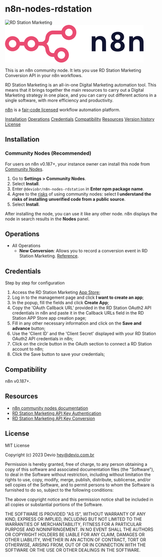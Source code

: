 # n8n-nodes-rdstation

![RD Station Marketing](https://avatars.githubusercontent.com/u/817058?s=200&v=4)
![n8n.io - Workflow Automation](https://raw.githubusercontent.com/n8n-io/n8n/master/assets/n8n-logo.png)

This is an n8n community node. It lets you use RD Station Marketing Conversion API in your n8n workflows.

RD Station Marketing is an all-in-one Digital Marketing automation tool. This means that it brings together the main resources to carry out a Digital Marketing strategy in one place, and you can carry out different actions in a single software, with more efficiency and productivity.

[n8n](https://n8n.io/) is a [fair-code licensed](https://docs.n8n.io/reference/license/) workflow automation platform.

[Installation](#installation)
[Operations](#operations)
[Credentials](#credentials)
[Compatibility](#compatibility)
[Resources](#resources)
[Version history](#version-history)
[License](#license)

## Installation

### Community Nodes (Recommended)

For users on n8n v0.187+, your instance owner can install this node from [Community Nodes](https://docs.n8n.io/integrations/community-nodes/installation/).

1. Go to **Settings > Community Nodes**.
2. Select **Install**.
3. Enter `@deviobr/n8n-nodes-rdstation` in **Enter npm package name**.
4. Agree to the [risks](https://docs.n8n.io/integrations/community-nodes/risks/) of using community nodes: select **I understand the risks of installing unverified code from a public source**.
5. Select **Install**.

After installing the node, you can use it like any other node. n8n displays the node in search results in the **Nodes** panel.

## Operations

- All Operations
  - **New Conversion**: Allows you to record a conversion event in RD Station Marketing. [Reference](https://developers.rdstation.com/reference/eventos-padr%C3%A3o).

## Credentials

Step by step for configuration

1. Access the RD Station Marketing [App Store](https://appstore.rdstation.com/en/publisher);
2. Log in to the management page and click **I want to create an app**;
3. In the popup, fill the fields and click **Create App**;
4. Copy the 'OAuth Callback URL' provided in the RD Station OAuth2 API credentials in n8n and paste it in the Callback URLs field in the RD Station APP Store app creation page;
5. Fill in any other necessary information and click on the **Save and advance** button;
6. Use the 'Client ID' and the 'Client Secret' displayed with your RD Station OAuth2 API credentials in n8n;
7. Click on the circle button in the OAuth section to connect a RD Station account to n8n;
8. Click the Save button to save your credentials;

## Compatibility

n8n v0.187+.

## Resources

- [n8n community nodes documentation](https://docs.n8n.io/integrations/community-nodes/)
- [RD Station Marketing API Key Authentication](https://developers.rdstation.com/reference/autenticacao-api-key)
- [RD Station Marketing API Key Conversion](https://developers.rdstation.com/reference/conversao)

## License

MIT License

Copyright (c) 2023 Devio <hey@devio.com.br>

Permission is hereby granted, free of charge, to any person obtaining a copy
of this software and associated documentation files (the "Software"), to deal
in the Software without restriction, including without limitation the rights
to use, copy, modify, merge, publish, distribute, sublicense, and/or sell
copies of the Software, and to permit persons to whom the Software is
furnished to do so, subject to the following conditions:

The above copyright notice and this permission notice shall be included in all
copies or substantial portions of the Software.

THE SOFTWARE IS PROVIDED "AS IS", WITHOUT WARRANTY OF ANY KIND, EXPRESS OR
IMPLIED, INCLUDING BUT NOT LIMITED TO THE WARRANTIES OF MERCHANTABILITY,
FITNESS FOR A PARTICULAR PURPOSE AND NONINFRINGEMENT. IN NO EVENT SHALL THE
AUTHORS OR COPYRIGHT HOLDERS BE LIABLE FOR ANY CLAIM, DAMAGES OR OTHER
LIABILITY, WHETHER IN AN ACTION OF CONTRACT, TORT OR OTHERWISE, ARISING FROM,
OUT OF OR IN CONNECTION WITH THE SOFTWARE OR THE USE OR OTHER DEALINGS IN THE
SOFTWARE.
